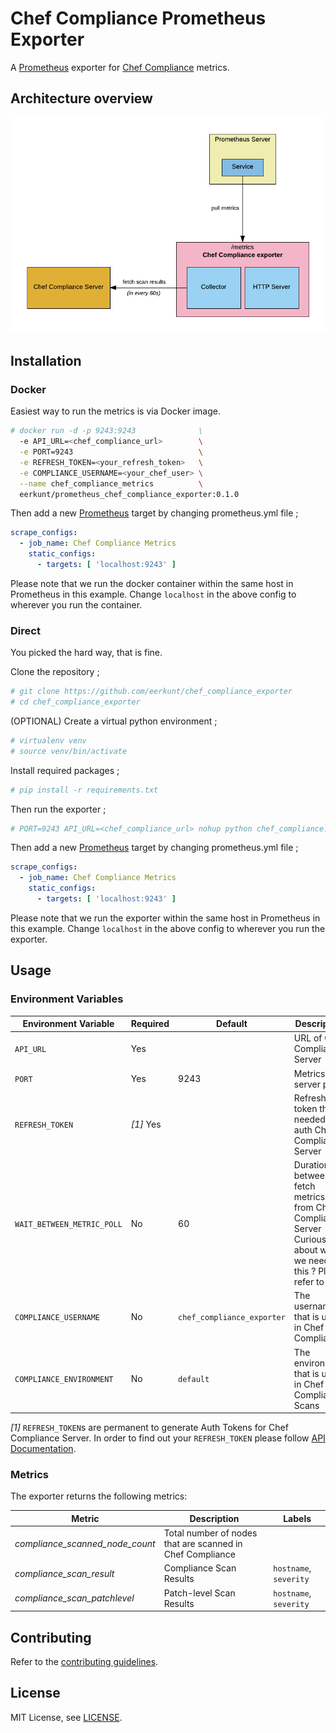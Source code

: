 # Chef Compliance Prometheus Exporter

A [Prometheus][prometheus] exporter for [Chef Compliance][chef_compliance] metrics. 
## Architecture overview

![](architecture.png)

## Installation

### Docker

Easiest way to run the metrics is via Docker image.

```bash
# docker run -d -p 9243:9243              \
  -e API_URL=<chef_compliance_url>        \
  -e PORT=9243                            \
  -e REFRESH_TOKEN=<your_refresh_token>   \
  -e COMPLIANCE_USERNAME=<your_chef_user> \
  --name chef_compliance_metrics          \
  eerkunt/prometheus_chef_compliance_exporter:0.1.0
```
Then add a new [Prometheus][prometheus] target by changing prometheus.yml file ;

```yml
scrape_configs:
  - job_name: Chef Compliance Metrics
    static_configs:
      - targets: [ 'localhost:9243' ]
```
Please note that we run the docker container within the same host in Prometheus in this example. Change `localhost` in the above config to wherever you run the container.

### Direct

You picked the hard way, that is fine.

Clone the repository ;

```bash
# git clone https://github.com/eerkunt/chef_compliance_exporter
# cd chef_compliance_exporter
```

(OPTIONAL) Create a virtual python environment ;

```bash
# virtualenv venv
# source venv/bin/activate
```

Install required packages ;

```bash
# pip install -r requirements.txt
```

Then run the exporter ;

```bash
# PORT=9243 API_URL=<chef_compliance_url> nohup python chef_compliance.exporter.py
```

Then add a new [Prometheus][prometheus] target by changing prometheus.yml file ;

```yml
scrape_configs:
  - job_name: Chef Compliance Metrics
    static_configs:
      - targets: [ 'localhost:9243' ]
```

Please note that we run the exporter within the same host in Prometheus in this example. Change `localhost` in the above config to wherever you run the exporter.

## Usage

### Environment Variables

| Environment Variable | Required | Default | Description |
| --------------------------- | -------- | ------- | ----------- |
| `API_URL` | Yes | | URL of Chef Compliance Server |
| `PORT`| Yes | 9243 | Metrics server port |
| `REFRESH_TOKEN`| *[1]* Yes | | Refresh token that is needed to auth Chef Compliance Server |
| `WAIT_BETWEEN_METRIC_POLL` | No | 60 | Duration between to fetch metrics from Chef Compliance Server<br />Curious about why we need this ? Please refer to [FAQ][faq] |
| `COMPLIANCE_USERNAME` | No | `chef_compliance_exporter` | The username that is used in Chef Compliance |
| `COMPLIANCE_ENVIRONMENT` | No | `default` | The environment that is used in Chef Compliance Scans |

*[1]* `REFRESH_TOKEN`s are permanent to generate Auth Tokens for Chef Compliance Server. In order to find out your `REFRESH_TOKEN` please follow [API Documentation](https://docs.chef.io/api_compliance.html).

### Metrics

The exporter returns the following metrics:

| Metric | Description | Labels |
| ------ | ----------- | ------ |
| *compliance_scanned_node_count* | Total number of nodes that are scanned in Chef Compliance |  |
| *compliance_scan_result* | Compliance Scan Results | `hostname`, `severity` |
| *compliance_scan_patchlevel* | Patch-level Scan Results | `hostname`, `severity` |

## Contributing

Refer to the [contributing guidelines][contributing].

## License

MIT License, see [LICENSE][license].

[chef_compliance]: https://docs.chef.io/compliance.html
[contributing]: https://github.com/contino/chef_compliance_exporter/blob/master/CONTRIBUTE.md
[license]: https://github.com/contino/chef_compliance_exporter/blob/master/LICENSE
[faq]: https://github.com/contino/chef_compliance_exporter/blob/master/FAQ.md
[prometheus]: https://prometheus.io/

